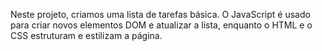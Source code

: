 Neste projeto, criamos uma lista de tarefas básica. O JavaScript é usado para criar novos elementos DOM e atualizar a lista, enquanto o HTML e o CSS estruturam e estilizam a página.